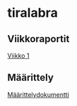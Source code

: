 # tiralabra

## Viikkoraportit

[Viikko 1](dokumentaatio/viikkoraportit/viikko1.md)

## Määrittely

[Määrittelydokumentti](dokumentaatio/maarittely.md)

